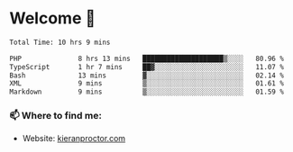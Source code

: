 # Welcome 🦘

<!--START_SECTION:waka-->

```txt
Total Time: 10 hrs 9 mins

PHP              8 hrs 13 mins   ████████████████████▒░░░░   80.96 %
TypeScript       1 hr 7 mins     ██▓░░░░░░░░░░░░░░░░░░░░░░   11.07 %
Bash             13 mins         ▓░░░░░░░░░░░░░░░░░░░░░░░░   02.14 %
XML              9 mins          ▒░░░░░░░░░░░░░░░░░░░░░░░░   01.61 %
Markdown         9 mins          ▒░░░░░░░░░░░░░░░░░░░░░░░░   01.59 %
```

<!--END_SECTION:waka-->

### 📫 Where to find me:

-   Website: [kieranproctor.com](https://kieranproctor.com/)
